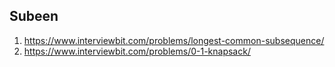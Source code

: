 ## Subeen

1. https://www.interviewbit.com/problems/longest-common-subsequence/
1. https://www.interviewbit.com/problems/0-1-knapsack/
